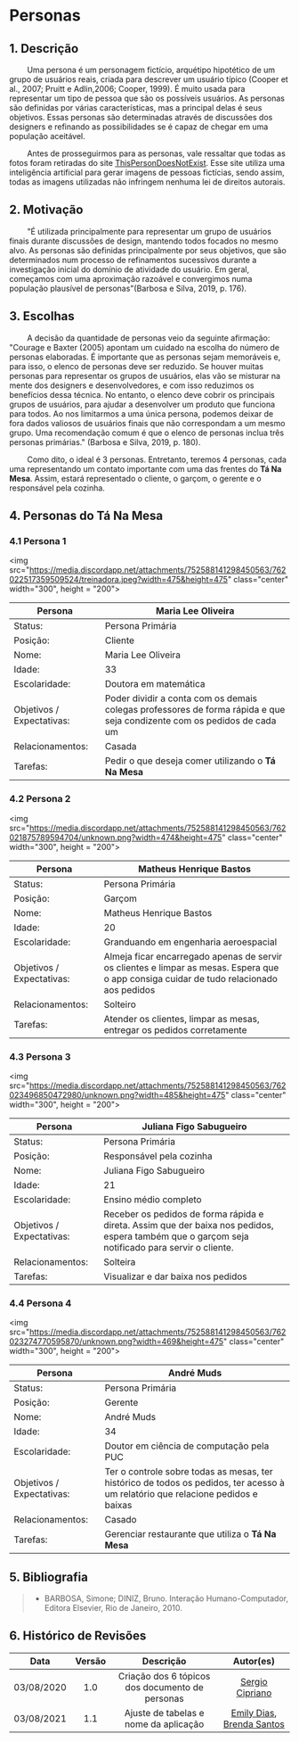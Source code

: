# Personas

## 1. Descrição

&emsp;&emsp; Uma persona é um personagem fictício, arquétipo hipotético de um grupo de usuários reais,
criada para descrever um usuário típico (Cooper et al., 2007; Pruitt e Adlin,2006; Cooper, 1999). É
muito usada para representar um tipo de pessoa que são os possíveis usuários. As personas são definidas
por várias características, mas a principal delas é seus objetivos. Essas personas são determinadas
através de discussões dos designers e refinando as possibilidades se é capaz de chegar em uma população
aceitável.

&emsp;&emsp; Antes de prosseguirmos para as personas, vale ressaltar que todas as fotos foram retiradas do site
<a href="https://thispersondoesnotexist.com/">ThisPersonDoesNotExist</a>. Esse site utiliza uma inteligência
artificial para gerar imagens de pessoas fictícias, sendo assim, todas as imagens utilizadas não infringem
nenhuma lei de direitos autorais.

## 2. Motivação

&emsp;&emsp; "É utilizada principalmente para representar um grupo de usuários finais durante discussões
de design, mantendo todos focados no mesmo alvo. As personas são definidas principalmente por seus
objetivos, que são determinados num processo de refinamentos sucessivos durante a investigação inicial
do domínio de atividade do usuário. Em geral, começamos com uma aproximação razoável e convergimos numa
população plausível de personas"(Barbosa e Silva, 2019, p. 176).

## 3. Escolhas

&emsp;&emsp; A decisão da quantidade de personas veio da seguinte afirmação: "Courage e Baxter (2005) apontam
um cuidado na escolha do número de personas elaboradas. É importante que as personas sejam memoráveis e, para
isso, o elenco de personas deve ser reduzido. Se houver muitas personas para representar os grupos de usuários,
elas vão se misturar na mente dos designers e desenvolvedores, e com isso reduzimos os benefícios dessa técnica.
No entanto, o elenco deve cobrir os principais grupos de usuários, para ajudar a desenvolver um produto que
funciona para todos. Ao nos limitarmos a uma única persona, podemos deixar de fora dados valiosos de usuários
finais que não correspondam a um mesmo grupo. Uma recomendação comum é que o elenco de personas inclua três
personas primárias." (Barbosa e Silva, 2019, p. 180).

&emsp;&emsp; Como dito, o ideal é 3 personas. Entretanto, teremos 4 personas, cada uma representando um contato
importante com uma das frentes do **Tá Na Mesa**. Assim, estará representado o cliente, o garçom, o gerente e o
responsável pela cozinha.

## 4. Personas do **Tá Na Mesa**

### 4.1 Persona 1

<img src="https://media.discordapp.net/attachments/752588141298450563/762022517359509524/treinadora.jpeg?width=475&height=475" class="center" width="300", height = "200">

| Persona                   | Maria Lee Oliveira                                                                                                      |
| ------------------------- | ----------------------------------------------------------------------------------------------------------------------- |
| Status:                   | Persona Primária                                                                                                        |
| Posição:                  | Cliente                                                                                                                 |
| Nome:                     | Maria Lee Oliveira                                                                                                      |
| Idade:                    | 33                                                                                                                      |
| Escolaridade:             | Doutora em matemática                                                                                                   |
| Objetivos / Expectativas: | Poder dividir a conta com os demais colegas professores de forma rápida e que seja condizente com os pedidos de cada um |
| Relacionamentos:          | Casada                                                                                                                  |
| Tarefas:                  | Pedir o que deseja comer utilizando o **Tá Na Mesa**                                                                    |

### 4.2 Persona 2

<img src="https://media.discordapp.net/attachments/752588141298450563/762021875789594704/unknown.png?width=474&height=475" class="center" width="300", height = "200">

| Persona                   | Matheus Henrique Bastos                                                                                                                  |
| ------------------------- | ---------------------------------------------------------------------------------------------------------------------------------------- |
| Status:                   | Persona Primária                                                                                                                         |
| Posição:                  | Garçom                                                                                                                                   |
| Nome:                     | Matheus Henrique Bastos                                                                                                                  |
| Idade:                    | 20                                                                                                                                       |
| Escolaridade:             | Granduando em engenharia aeroespacial                                                                                                    |
| Objetivos / Expectativas: | Almeja ficar encarregado apenas de servir os clientes e limpar as mesas. Espera que o app consiga cuidar de tudo relacionado aos pedidos |
| Relacionamentos:          | Solteiro                                                                                                                                 |
| Tarefas:                  | Atender os clientes, limpar as mesas, entregar os pedidos corretamente                                                                   |

### 4.3 Persona 3

<img src="https://media.discordapp.net/attachments/752588141298450563/762023496850472980/unknown.png?width=485&height=475" class="center" width="300", height = "200">

| Persona                   | Juliana Figo Sabugueiro                                                                                                                         |
| ------------------------- | ----------------------------------------------------------------------------------------------------------------------------------------------- |
| Status:                   | Persona Primária                                                                                                                                |
| Posição:                  | Responsável pela cozinha                                                                                                                        |
| Nome:                     | Juliana Figo Sabugueiro                                                                                                                         |
| Idade:                    | 21                                                                                                                                              |
| Escolaridade:             | Ensino médio completo                                                                                                                           |
| Objetivos / Expectativas: | Receber os pedidos de forma rápida e direta. Assim que der baixa nos pedidos, espera também que o garçom seja notificado para servir o cliente. |
| Relacionamentos:          | Solteira                                                                                                                                        |
| Tarefas:                  | Visualizar e dar baixa nos pedidos                                                                                                              |

### 4.4 Persona 4

<img src="https://media.discordapp.net/attachments/752588141298450563/762023274770595870/unknown.png?width=469&height=475" class="center" width="300", height = "200">

| Persona                   | André Muds                                                                                                                       |
| ------------------------- | -------------------------------------------------------------------------------------------------------------------------------- |
| Status:                   | Persona Primária                                                                                                                 |
| Posição:                  | Gerente                                                                                                                          |
| Nome:                     | André Muds                                                                                                                       |
| Idade:                    | 34                                                                                                                               |
| Escolaridade:             | Doutor em ciência de computação pela PUC                                                                                         |
| Objetivos / Expectativas: | Ter o controle sobre todas as mesas, ter histórico de todos os pedidos, ter acesso à um relatório que relacione pedidos e baixas |
| Relacionamentos:          | Casado                                                                                                                           |
| Tarefas:                  | Gerenciar restaurante que utiliza o **Tá Na Mesa**                                                                               |

## 5. Bibliografia

> - BARBOSA, Simone; DINIZ, Bruno. Interação Humano-Computador, Editora Elsevier, Rio de Janeiro, 2010.

## 6. Histórico de Revisões

|    Data    | Versão |                    Descrição                    |                                          Autor(es)                                           |
| :--------: | :----: | :---------------------------------------------: | :------------------------------------------------------------------------------------------: |
| 03/08/2020 |  1.0   | Criação dos 6 tópicos dos documento de personas |                       [Sergio Cipriano](https://github.com/sergiosacj)                       |
| 03/08/2021 |  1.1   |      Ajuste de tabelas e nome da aplicação      | [Emily Dias](https://github.com/emysdias), [Brenda Santos](https://github.com/brendavsantos) |
